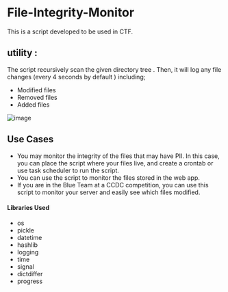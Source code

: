 # File-Integrity-Monitor

This is a script developed to be used in CTF. 
 

## utility :
The script recursively scan the given directory tree . Then, it will log any file changes (every 4 seconds by default ) including;

- Modified files
- Removed files
- Added files

![image](https://user-images.githubusercontent.com/117517618/202917616-d6bb3e36-b20f-4125-b851-627316a37a2e.png)

## Use Cases

+ You may monitor the integrity of the files that may have PII. In this case, you can place the script where your files live, and create a crontab or use task scheduler to run the script.
+ You can use the script to monitor the files stored in the web app.
+ If you are in the Blue Team at a CCDC competition, you can use this script to monitor your server and easily see which files modified.
#### Libraries Used

- os
- pickle 
- datetime
- hashlib	
- logging
- time 
- signal
- dictdiffer 
- progress
